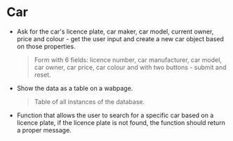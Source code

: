 # Car
- Ask for the car's licence plate, car maker, car model, current owner, price and colour - get the user input and create a new car object based on those properties.
  > Form with 6 fields: licence number, car manufacturer, car model, car owner, car price, car colour and with two buttons - submit and reset.
- Show the data as a table on a wabpage.
  > Table of all instances of the database.
- Function that allows the user to search for a specific car based on a licence plate, if the licence plate is not found, the function should return a proper message.
